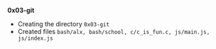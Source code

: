 **0x03-git**
- Creating the directory `0x03-git`
- Created files `bash/alx, bash/school, c/c_is_fun.c, js/main.js, js/index.js`
